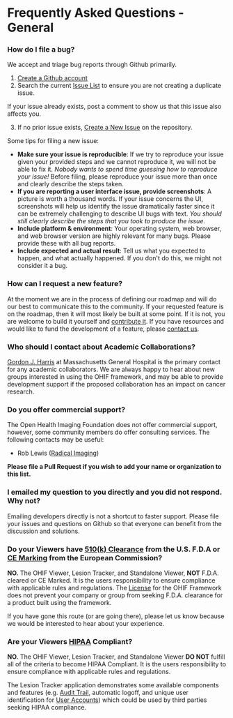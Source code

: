 # Frequently Asked Questions - General

### How do I file a bug?

We accept and triage bug reports through Github primarily.

1. [Create a Github account](https://github.com/join)
2. Search the current [Issue List](https://github.com/OHIF/Viewers/issues) to
   ensure you are not creating a duplicate issue.

If your issue already exists, post a comment to show us that this issue also
affects you.

3. If no prior issue exists,
   [Create a New Issue](https://github.com/OHIF/Viewers/issues/new) on the
   repository.

Some tips for filing a new issue:

- **Make sure your issue is reproducible**: If we try to reproduce your issue
  given your provided steps and we cannot reproduce it, we will not be able to
  fix it. _Nobody wants to spend time guessing how to reproduce your issue!_
  Before filing, please reproduce your issue more than once and clearly describe
  the steps taken.
- **If you are reporting a user interface issue, provide screenshots**: A
  picture is worth a thousand words. If your issue concerns the UI, screenshots
  will help us identify the issue dramatically faster since it can be extremely
  challenging to describe UI bugs with text. _You should still clearly describe
  the steps that you took to produce the issue_.
- **Include platform & environment**: Your operating system, web browser, and
  web browser version are highly relevant for many bugs. Please provide these
  with all bug reports.
- **Include expected and actual result**: Tell us what you expected to happen,
  and what actually happened. If you don't do this, we might not consider it a
  bug.

### How can I request a new feature?

At the moment we are in the process of defining our roadmap and will do our best
to communicate this to the community. If your requested feature is on the
roadmap, then it will most likely be built at some point. If it is not, you are
welcome to build it yourself and [contribute it](../contributing.md). If you
have resources and would like to fund the development of a feature, please
[contact us](http://www.ohif.org).

### Who should I contact about Academic Collaborations?

[Gordon J. Harris](http://www.dfhcc.harvard.edu/insider/member-detail/member/gordon-j-harris-phd/)
at Massachusetts General Hospital is the primary contact for any academic
collaborators. We are always happy to hear about new groups interested in using
the OHIF framework, and may be able to provide development support if the
proposed collaboration has an impact on cancer research.

### Do you offer commercial support?

The Open Health Imaging Foundation does not offer commercial support, however,
some community members do offer consulting services. The following contacts may
be useful:

- Rob Lewis ([Radical Imaging](http://radicalimaging.com/))

**Please file a Pull Request if you wish to add your name or organization to
this list.**

### I emailed my question to you directly and you did not respond. Why not?

Emailing developers directly is not a shortcut to faster support. Please file
your issues and questions on Github so that everyone can benefit from the
discussion and solutions.

### Do your Viewers have [510(k) Clearance](https://www.fda.gov/MedicalDevices/DeviceRegulationandGuidance/HowtoMarketYourDevice/PremarketSubmissions/PremarketNotification510k/) from the U.S. F.D.A or [CE Marking](https://ec.europa.eu/growth/single-market/ce-marking_en) from the European Commission?

**NO.** The OHIF Viewer, Lesion Tracker, and Standalone Viewer, **NOT** F.D.A.
cleared or CE Marked. It is the users responsibility to ensure compliance with
applicable rules and regulations. The
[License](https://github.com/OHIF/Viewers/blob/master/LICENSE) for the OHIF
Framework does not prevent your company or group from seeking F.D.A. clearance
for a product built using the framework.

If you have gone this route (or are going there), please let us know because we
would be interested to hear about your experience.

### Are your Viewers [HIPAA](https://en.wikipedia.org/wiki/Health_Insurance_Portability_and_Accountability_Act) Compliant?

**NO.** The OHIF Viewer, Lesion Tracker, and Standalone Viewer **DO NOT**
fulfill all of the criteria to become HIPAA Compliant. It is the users
responsibility to ensure compliance with applicable rules and regulations.

The Lesion Tracker application demonstrates some available components and
features (e.g. [Audit Trail](../lesion-tracker/audit-trail.md), automatic
logoff, and unique user identification for
[User Accounts](../lesion-tracker/user-accounts.md)) which could be used by
third parties seeking HIPAA compliance.
